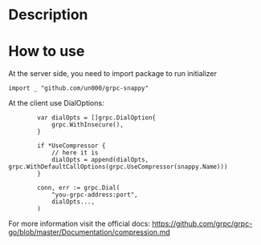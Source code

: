 # Description

# How to use
At the server side, you need to import package to run initializer
```
import _ "github.com/un000/grpc-snappy"
```

At the client use DialOptions:
```
		var dialOpts = []grpc.DialOption{
			grpc.WithInsecure(),
		}

		if *UseCompressor {
		    // here it is
			dialOpts = append(dialOpts, grpc.WithDefaultCallOptions(grpc.UseCompressor(snappy.Name)))
		}

		conn, err := grpc.Dial(
			"you-grpc-address:port",
			dialOpts...,
		)
```

For more information visit the official docs:
    https://github.com/grpc/grpc-go/blob/master/Documentation/compression.md